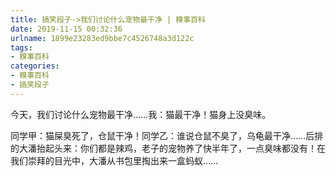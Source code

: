 ```yaml
---
title: 搞笑段子->我们讨论什么宠物最干净 | 糗事百科
date: 2019-11-15 00:32:36
urlname: 1899e23283ed9bbe7c4526748a3d122c
tags: 
- 糗事百科
categories:
- 糗事百科
- 搞笑段子
---
```

今天，我们讨论什么宠物最干净……我：猫最干净！猫身上没臭味。

同学甲：猫屎臭死了，仓鼠干净！同学乙：谁说仓鼠不臭了，乌龟最干净……后排的大潘抬起头来：你们都是辣鸡，老子的宠物养了快半年了，一点臭味都没有！在我们崇拜的目光中，大潘从书包里掏出来一盒蚂蚁……


